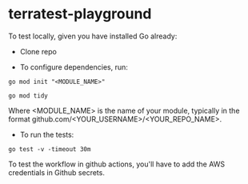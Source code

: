 # terratest-playground

To test locally, given you have installed Go already:
* Clone repo

* To configure dependencies, run:

```go mod init "<MODULE_NAME>"```

```go mod tidy```

Where <MODULE_NAME> is the name of your module, typically in the format github.com/<YOUR_USERNAME>/<YOUR_REPO_NAME>.

* To run the tests:

 ```go test -v -timeout 30m```
 
 To test the workflow in github actions, you'll have to add the AWS credentials in Github secrets.
